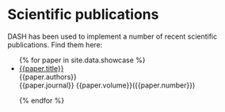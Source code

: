 
# Scientific publications
DASH has been used to implement a number of recent scientific publications. Find them here:


<ul id="showcase">
{% for paper in site.data.showcase %}

<li class="showcase_paper">
  <div>
    <a class="showcase_title" href="{{paper.link}}">{{paper.title}}</a>
  </div>

  <div class="showcase_authors">
    {{paper.authors}}
  </div>

  <div class="showcase_pub">
    {{paper.journal}} {{paper.volume}}({{paper.number}})
  </div>
</li>

{% endfor %}
<ul>
